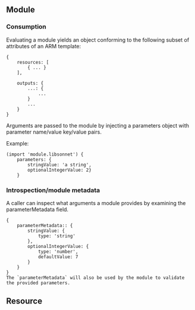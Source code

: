 ## Module
### Consumption
Evaluating a module yields an object conforming to the following subset of attributes of an ARM template: 
```
{
    resources: [
        { ... }
    ],

    outputs: {
        ...: {
            ...
        }
        ...
    }
}
```
Arguments are passed to the module by injecting a parameters object with parameter name/value key/value pairs. 

Example:
```
(import 'module.libsonnet') { 
    parameters: { 
        stringValue: 'a string', 
        optionalIntegerValue: 2}
    }
```
### Introspection/module metadata
A caller can inspect what arguments a module provides by examining the parameterMetadata field. 
```
{
    parameterMetadata:: {
        stringValue: {
            type: 'string'
        },
        optionalIntegerValue: {
            type: 'number',
            defaultValue: 7
        }
    }
}
The `parameterMetadata` will also be used by the module to validate the provided parameters.
```
## Resource
